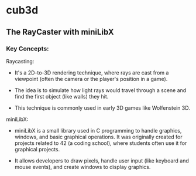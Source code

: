 # cub3d

## The RayCaster with miniLibX

### Key Concepts:

Raycasting:

- It's a 2D-to-3D rendering technique, where rays are cast from a viewpoint (often the camera or the player's position in a game).

- The idea is to simulate how light rays would travel through a scene and find the first object (like walls) they hit.

- This technique is commonly used in early 3D games like Wolfenstein 3D.

miniLibX:

- miniLibX is a small library used in C programming to handle graphics, windows, and basic graphical operations. It was originally created for projects related to 42 (a coding school), where students often use it for graphical projects.

- It allows developers to draw pixels, handle user input (like keyboard and mouse events), and create windows to display graphics.

